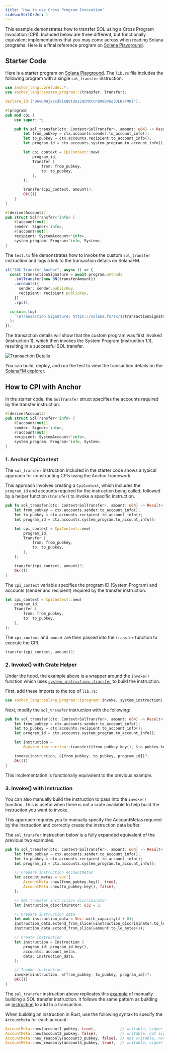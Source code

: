 ```yaml
---
title: "How to use Cross Program Invocation"
sidebarSortOrder: 1
---
```


This example demonstrates how to transfer SOL using a Cross Program Invocation
(CPI). Included below are three different, but functionally equivalent
implementations that you may come across when reading Solana programs. Here is a
final reference program on
[Solana Playground](https://beta.solpg.io/github.com/ZYJLiu/doc-examples/tree/main/cpi).

## Starter Code

Here is a starter program on
[Solana Playground](https://beta.solpg.io/github.com/ZYJLiu/doc-examples/tree/main/cpi-sol-transfer).
The `lib.rs` file includes the following program with a single `sol_transfer`
instruction.

```rust filename="lib.rs"
use anchor_lang::prelude::*;
use anchor_lang::system_program::{transfer, Transfer};

declare_id!("9AvUNHjxscdkiKQ8tUn12QCMXtcnbR9BVGq3ULNzFMRi");

#[program]
pub mod cpi {
    use super::*;

    pub fn sol_transfer(ctx: Context<SolTransfer>, amount: u64) -> Result<()> {
        let from_pubkey = ctx.accounts.sender.to_account_info();
        let to_pubkey = ctx.accounts.recipient.to_account_info();
        let program_id = ctx.accounts.system_program.to_account_info();

        let cpi_context = CpiContext::new(
            program_id,
            Transfer {
                from: from_pubkey,
                to: to_pubkey,
            },
        );

        transfer(cpi_context, amount)?;
        Ok(())
    }
}

#[derive(Accounts)]
pub struct SolTransfer<'info> {
    #[account(mut)]
    sender: Signer<'info>,
    #[account(mut)]
    recipient: SystemAccount<'info>,
    system_program: Program<'info, System>,
}
```

The `test.ts` file demonstrates how to invoke the custom `sol_transfer`
instruction and logs a link to the transaction details on SolanaFM.

```ts
it("SOL Transfer Anchor", async () => {
  const transactionSignature = await program.methods
    .solTransfer(new BN(transferAmount))
    .accounts({
      sender: sender.publicKey,
      recipient: recipient.publicKey,
    })
    .rpc();

  console.log(
    `\nTransaction Signature: https://solana.fm/tx/${transactionSignature}?cluster=devnet-solana`,
  );
});
```

The transaction details will show that the custom program was first invoked
(instruction 1), which then invokes the System Program (instruction 1.1),
resulting in a successful SOL transfer.

![Transaction Details](/assets/docs/core/cpi/transaction-details.png)

You can build, deploy, and run the test to view the transaction details on the
[SolanaFM explorer](https://solana.fm/).

## How to CPI with Anchor

In the starter code, the `SolTransfer` struct specifies the accounts required by
the transfer instruction.

```rust /sender/ /recipient/ /system_program/
#[derive(Accounts)]
pub struct SolTransfer<'info> {
    #[account(mut)]
    sender: Signer<'info>,
    #[account(mut)]
    recipient: SystemAccount<'info>,
    system_program: Program<'info, System>,
}
```

### 1. Anchor CpiContext

The `sol_transfer` instruction included in the starter code shows a typical
approach for constructing CPIs using the Anchor framework.

This approach involves creating a `CpiContext`, which includes the `program_id`
and accounts required for the instruction being called, followed by a helper
function (`transfer`) to invoke a specific instruction.

```rust /cpi_context/ {14}
pub fn sol_transfer(ctx: Context<SolTransfer>, amount: u64) -> Result<()> {
    let from_pubkey = ctx.accounts.sender.to_account_info();
    let to_pubkey = ctx.accounts.recipient.to_account_info();
    let program_id = ctx.accounts.system_program.to_account_info();

    let cpi_context = CpiContext::new(
        program_id,
        Transfer {
            from: from_pubkey,
            to: to_pubkey,
        },
    );

    transfer(cpi_context, amount)?;
    Ok(())
}
```

The `cpi_context` variable specifies the program ID (System Program) and
accounts (sender and recipient) required by the transfer instruction.

```rust /program_id/ /from_pubkey/ /to_pubkey/
let cpi_context = CpiContext::new(
    program_id,
    Transfer {
        from: from_pubkey,
        to: to_pubkey,
    },
);
```

The `cpi_context` and `amount` are then passed into the `transfer` function to
execute the CPI.

```rust
transfer(cpi_context, amount)?;
```

### 2. Invoke() with Crate Helper

Under the hood, the example above is a wrapper around the `invoke()` function
which uses
[`system_instruction::transfer`](https://github.com/solana-labs/solana/blob/27eff8408b7223bb3c4ab70523f8a8dca3ca6645/sdk/program/src/system_instruction.rs#L881)
to build the instruction.

First, add these imports to the top of `lib.rs`:

```rust
use anchor_lang::solana_program::{program::invoke, system_instruction};
```

Next, modify the `sol_transfer` instruction with the following:

```rust /instruction/1,3 {9}
pub fn sol_transfer(ctx: Context<SolTransfer>, amount: u64) -> Result<()> {
    let from_pubkey = ctx.accounts.sender.to_account_info();
    let to_pubkey = ctx.accounts.recipient.to_account_info();
    let program_id = ctx.accounts.system_program.to_account_info();

    let instruction =
        &system_instruction::transfer(&from_pubkey.key(), &to_pubkey.key(), amount);

    invoke(instruction, &[from_pubkey, to_pubkey, program_id])?;
    Ok(())
}
```

This implementation is functionally equivalent to the previous example.

### 3. Invoke() with Instruction

You can also manually build the instruction to pass into the `invoke()`
function. This is useful when there is not a crate available to help build the
instruction you want to invoke.

This approach requires you to manually specify the AccountMetas required by the
instruction and correctly create the instruction data buffer.

The `sol_transfer` instruction below is a fully expanded equivalent of the
previous two examples.

```rust /instruction/10,13 {28}
pub fn sol_transfer(ctx: Context<SolTransfer>, amount: u64) -> Result<()> {
    let from_pubkey = ctx.accounts.sender.to_account_info();
    let to_pubkey = ctx.accounts.recipient.to_account_info();
    let program_id = ctx.accounts.system_program.to_account_info();

    // Prepare instruction AccountMetas
    let account_metas = vec![
        AccountMeta::new(from_pubkey.key(), true),
        AccountMeta::new(to_pubkey.key(), false),
    ];

    // SOL transfer instruction discriminator
    let instruction_discriminator: u32 = 2;

    // Prepare instruction data
    let mut instruction_data = Vec::with_capacity(4 + 8);
    instruction_data.extend_from_slice(&instruction_discriminator.to_le_bytes());
    instruction_data.extend_from_slice(&amount.to_le_bytes());

    // Create instruction
    let instruction = Instruction {
        program_id: program_id.key(),
        accounts: account_metas,
        data: instruction_data,
    };

    // Invoke instruction
    invoke(&instruction, &[from_pubkey, to_pubkey, program_id])?;
    Ok(())
}
```

The `sol_transfer` instruction above replicates this
[example](/docs/core/transactions#manual-sol-transfer) of manually building a
SOL transfer instruction. It follows the same pattern as building an
[instruction](/docs/core/transactions#instruction) to add to a transaction.

When building an instruction in Rust, use the following syntax to specify the
`AccountMeta` for each account:

```rust
AccountMeta::new(account1_pubkey, true),           // writable, signer
AccountMeta::new(account2_pubkey, false),          // writable, not signer
AccountMeta::new_readonly(account3_pubkey, false), // not writable, not signer
AccountMeta::new_readonly(account4_pubkey, true),  // writable, signer
```
